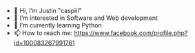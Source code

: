 - 👋 Hi, I’m Justin "caspiii"
- 👀 I’m interested in Software and Web development 
- 🌱 I’m currently learning Python
- 📫 How to reach me: https://www.facebook.com/profile.php?id=100083267991761

<!---
caspiii/caspiii is a ✨ special ✨ repository because its `README.md` (this file) appears on your GitHub profile.
You can click the Preview link to take a look at your changes.
--->
